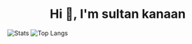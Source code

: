 <h1 align="center">Hi 👋, I'm sultan kanaan </h1>




![Stats](https://github-readme-stats.vercel.app/api?username=sultan-kanaan&show_icons=true&theme=dark)
![Top Langs](https://github-readme-stats.vercel.app/api/top-langs/?username=sultan-kanaan&theme=dark)

<!--
**sultan-kanaan** is a ✨ _special_ ✨ repository because its `README.md` (this file) appears on your GitHub profile.
